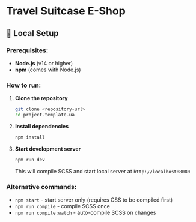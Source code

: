 # Travel Suitcase E-Shop

## 🚀 Local Setup

### Prerequisites:
- **Node.js** (v14 or higher)
- **npm** (comes with Node.js)

### How to run:

1. **Clone the repository**
   ```bash
   git clone <repository-url>
   cd project-template-ua
   ```

2. **Install dependencies**
   ```bash
   npm install
   ```

3. **Start development server**
   ```bash
   npm run dev
   ```
   
   This will compile SCSS and start local server at `http://localhost:8080`

### Alternative commands:
- `npm start` - start server only (requires CSS to be compiled first)
- `npm run compile` - compile SCSS once
- `npm run compile:watch` - auto-compile SCSS on changes